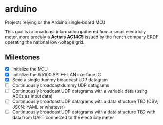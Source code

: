 # arduino

Projects relying on the Arduino single-board MCU

This goal is to broadcast information gathered from a smart electricity meter, more precisly a **Actaris AC14C5** issued by the french company ERDF operating the national low-voltage grid.

## Milestones

- [X] Initialize the MCU
- [X] Initialize the W5100 SPI <-> LAN interface IC
- [X] Send a single dummy broadcast UDP datagram
- [ ] Continuously broadcast dummy UDP datagrams
- [ ] Continuously broadcast UDP datagrams with a variable data (using ADCs as input data)
- [ ] Continuously broadcast UDP datagrams with a data structure TBD (CSV; JSON; YAML or whatever)
- [ ] Continuously broadcast UDP datagrams with a data structure TBD with data from UART connected to the electricity meter
